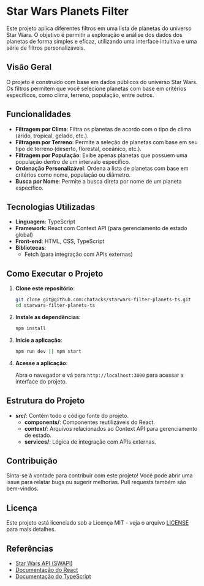 # Star Wars Planets Filter

Este projeto aplica diferentes filtros em uma lista de planetas do universo Star Wars. O objetivo é permitir a exploração e análise dos dados dos planetas de forma simples e eficaz, utilizando uma interface intuitiva e uma série de filtros personalizáveis.

## Visão Geral

O projeto é construído com base em dados públicos do universo Star Wars. Os filtros permitem que você selecione planetas com base em critérios específicos, como clima, terreno, população, entre outros.

## Funcionalidades

- **Filtragem por Clima**: Filtra os planetas de acordo com o tipo de clima (árido, tropical, gelado, etc.).
- **Filtragem por Terreno**: Permite a seleção de planetas com base em seu tipo de terreno (deserto, florestal, oceânico, etc.).
- **Filtragem por População**: Exibe apenas planetas que possuem uma população dentro de um intervalo específico.
- **Ordenação Personalizável**: Ordena a lista de planetas com base em critérios como nome, população ou diâmetro.
- **Busca por Nome**: Permite a busca direta por nome de um planeta específico.

## Tecnologias Utilizadas

- **Linguagem**: TypeScript
- **Framework**: React com Context API (para gerenciamento de estado global)
- **Front-end**: HTML, CSS, TypeScript
- **Bibliotecas**: 
  - Fetch (para integração com APIs externas)

## Como Executar o Projeto

1. **Clone este repositório**:

   ```bash
   git clone git@github.com:chatacks/starwars-filter-planets-ts.git
   cd starwars-filter-planets-ts
   ```

2. **Instale as dependências**:

   ```bash
   npm install
   ```

3. **Inicie a aplicação**:

   ```bash
   npm run dev || npm start
   ```

4. **Acesse a aplicação**:
   
   Abra o navegador e vá para `http://localhost:3000` para acessar a interface do projeto.

## Estrutura do Projeto

- **src/**: Contém todo o código fonte do projeto.
  - **components/**: Componentes reutilizáveis do React.
  - **context/**: Arquivos relacionados ao Context API para gerenciamento de estado.
  - **services/**: Lógica de integração com APIs externas.

## Contribuição

Sinta-se à vontade para contribuir com este projeto! Você pode abrir uma issue para relatar bugs ou sugerir melhorias. Pull requests também são bem-vindos.

## Licença

Este projeto está licenciado sob a Licença MIT - veja o arquivo [LICENSE](LICENSE) para mais detalhes.

## Referências

- [Star Wars API (SWAPI)](https://swapi.dev/)
- [Documentação do React](https://reactjs.org/)
- [Documentação do TypeScript](https://www.typescriptlang.org/)
